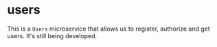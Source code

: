 # users
This is a `Users` microservice that allows us to register, authorize and get users.
It's still being developed.
